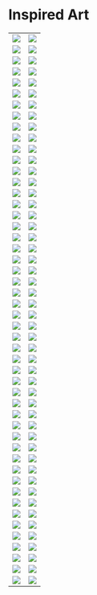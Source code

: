 # Inspired Art

| | |
| --- | --- |
| [![](framed/antoni-gaudi_the-cathedral.jpg)](antoni-gaudi_the-cathedral.jpg) | [![](framed/caspar-david-friedrich_seaside.jpg)](caspar-david-friedrich_seaside.jpg) |
| [![](captions/antoni-gaudi_the-cathedral.jpg)](antoni-gaudi_the-cathedral.jpg) | [![](captions/caspar-david-friedrich_seaside.jpg)](caspar-david-friedrich_seaside.jpg) |
| [![](framed/caspar-david-friedrich_valley.jpg)](caspar-david-friedrich_valley.jpg) | [![](framed/cezanne.jpg)](cezanne.jpg) |
| [![](captions/caspar-david-friedrich_valley.jpg)](caspar-david-friedrich_valley.jpg) | [![](captions/cezanne.jpg)](cezanne.jpg) |
| [![](framed/chinese-art.jpg)](chinese-art.jpg) | [![](framed/claude-monet_my-garden.jpg)](claude-monet_my-garden.jpg) |
| [![](captions/chinese-art.jpg)](chinese-art.jpg) | [![](captions/claude-monet_my-garden.jpg)](claude-monet_my-garden.jpg) |
| [![](framed/claude-monet_sailing.jpg)](claude-monet_sailing.jpg) | [![](framed/claude-monet_the-lake.jpg)](claude-monet_the-lake.jpg) |
| [![](captions/claude-monet_sailing.jpg)](claude-monet_sailing.jpg) | [![](captions/claude-monet_the-lake.jpg)](claude-monet_the-lake.jpg) |
| [![](framed/claude-monet_the-market.jpg)](claude-monet_the-market.jpg) | [![](framed/claude-monet_water-lilies.jpg)](claude-monet_water-lilies.jpg) |
| [![](captions/claude-monet_the-market.jpg)](claude-monet_the-market.jpg) | [![](captions/claude-monet_water-lilies.jpg)](claude-monet_water-lilies.jpg) |
| [![](framed/da-vinci_anatomy.jpg)](da-vinci_anatomy.jpg) | [![](framed/da-vinci_machines.jpg)](da-vinci_machines.jpg) |
| [![](captions/da-vinci_anatomy.jpg)](da-vinci_anatomy.jpg) | [![](captions/da-vinci_machines.jpg)](da-vinci_machines.jpg) |
| [![](framed/edward-hopper_-the-storm.jpg)](edward-hopper_-the-storm.jpg) | [![](framed/edward-hopper_car-race.jpg)](edward-hopper_car-race.jpg) |
| [![](captions/edward-hopper_-the-storm.jpg)](edward-hopper_-the-storm.jpg) | [![](captions/edward-hopper_car-race.jpg)](edward-hopper_car-race.jpg) |
| [![](framed/edward-hopper_nightshift.jpg)](edward-hopper_nightshift.jpg) | [![](framed/egyptian-tomb.jpg)](egyptian-tomb.jpg) |
| [![](captions/edward-hopper_nightshift.jpg)](edward-hopper_nightshift.jpg) | [![](captions/egyptian-tomb.jpg)](egyptian-tomb.jpg) |
| [![](framed/escher.jpg)](escher.jpg) | [![](framed/franz-marc_horses.jpg)](franz-marc_horses.jpg) |
| [![](captions/escher.jpg)](escher.jpg) | [![](captions/franz-marc_horses.jpg)](franz-marc_horses.jpg) |
| [![](framed/georges-seurat_at-the-park.jpg)](georges-seurat_at-the-park.jpg) | [![](framed/georges-seurat_village-market.jpg)](georges-seurat_village-market.jpg) |
| [![](captions/georges-seurat_at-the-park.jpg)](georges-seurat_at-the-park.jpg) | [![](captions/georges-seurat_village-market.jpg)](georges-seurat_village-market.jpg) |
| [![](framed/giger_xenomorph.jpg)](giger_xenomorph.jpg) | [![](framed/gustav-klimt.jpg)](gustav-klimt.jpg) |
| [![](captions/giger_xenomorph.jpg)](giger_xenomorph.jpg) | [![](captions/gustav-klimt.jpg)](gustav-klimt.jpg) |
| [![](framed/henri-matisse_farm.jpg)](henri-matisse_farm.jpg) | [![](framed/henri-matisse_red-hotel.jpg)](henri-matisse_red-hotel.jpg) |
| [![](captions/henri-matisse_farm.jpg)](henri-matisse_farm.jpg) | [![](captions/henri-matisse_red-hotel.jpg)](henri-matisse_red-hotel.jpg) |
| [![](framed/hieronymus-bosch_eden.jpg)](hieronymus-bosch_eden.jpg) | [![](framed/joan-miro_colors.jpg)](joan-miro_colors.jpg) |
| [![](captions/hieronymus-bosch_eden.jpg)](hieronymus-bosch_eden.jpg) | [![](captions/joan-miro_colors.jpg)](joan-miro_colors.jpg) |
| [![](framed/joan-miro_miracle.jpg)](joan-miro_miracle.jpg) | [![](framed/kandinsky_art-workshop.jpg)](kandinsky_art-workshop.jpg) |
| [![](captions/joan-miro_miracle.jpg)](joan-miro_miracle.jpg) | [![](captions/kandinsky_art-workshop.jpg)](kandinsky_art-workshop.jpg) |
| [![](framed/kandinsky_bicycle.jpg)](kandinsky_bicycle.jpg) | [![](framed/kandinsky_birds.jpg)](kandinsky_birds.jpg) |
| [![](captions/kandinsky_bicycle.jpg)](kandinsky_bicycle.jpg) | [![](captions/kandinsky_birds.jpg)](kandinsky_birds.jpg) |
| [![](framed/marc-chagall_church.jpg)](marc-chagall_church.jpg) | [![](framed/marc-chagall_field.jpg)](marc-chagall_field.jpg) |
| [![](captions/marc-chagall_church.jpg)](marc-chagall_church.jpg) | [![](captions/marc-chagall_field.jpg)](marc-chagall_field.jpg) |
| [![](framed/michelangelo.jpg)](michelangelo.jpg) | [![](framed/pablo-picasso_dancers.jpg)](pablo-picasso_dancers.jpg) |
| [![](captions/michelangelo.jpg)](michelangelo.jpg) | [![](captions/pablo-picasso_dancers.jpg)](pablo-picasso_dancers.jpg) |
| [![](framed/pablo-picasso_faces.jpg)](pablo-picasso_faces.jpg) | [![](framed/pablo-picasso_the-carousel.jpg)](pablo-picasso_the-carousel.jpg) |
| [![](captions/pablo-picasso_faces.jpg)](pablo-picasso_faces.jpg) | [![](captions/pablo-picasso_the-carousel.jpg)](pablo-picasso_the-carousel.jpg) |
| [![](framed/pablo-picasso_the-circus.jpg)](pablo-picasso_the-circus.jpg) | [![](framed/pablo-picasso_untitled.jpg)](pablo-picasso_untitled.jpg) |
| [![](captions/pablo-picasso_the-circus.jpg)](pablo-picasso_the-circus.jpg) | [![](captions/pablo-picasso_untitled.jpg)](pablo-picasso_untitled.jpg) |
| [![](framed/paul-gauguin_the-two-sisters.jpg)](paul-gauguin_the-two-sisters.jpg) | [![](framed/pierre-auguste-renoir_the-picnic.jpg)](pierre-auguste-renoir_the-picnic.jpg) |
| [![](captions/paul-gauguin_the-two-sisters.jpg)](paul-gauguin_the-two-sisters.jpg) | [![](captions/pierre-auguste-renoir_the-picnic.jpg)](pierre-auguste-renoir_the-picnic.jpg) |
| [![](framed/raphael_school-of-athens.jpg)](raphael_school-of-athens.jpg) | [![](framed/rembrandt_fruits.jpg)](rembrandt_fruits.jpg) |
| [![](captions/raphael_school-of-athens.jpg)](raphael_school-of-athens.jpg) | [![](captions/rembrandt_fruits.jpg)](rembrandt_fruits.jpg) |
| [![](framed/rene-magritte_mountain.jpg)](rene-magritte_mountain.jpg) | [![](framed/rene-magritte_no-apple.jpg)](rene-magritte_no-apple.jpg) |
| [![](captions/rene-magritte_mountain.jpg)](rene-magritte_mountain.jpg) | [![](captions/rene-magritte_no-apple.jpg)](rene-magritte_no-apple.jpg) |
| [![](framed/salvador-dali_landscape.jpg)](salvador-dali_landscape.jpg) | [![](framed/salvador-dali_the-sea.jpg)](salvador-dali_the-sea.jpg) |
| [![](captions/salvador-dali_landscape.jpg)](salvador-dali_landscape.jpg) | [![](captions/salvador-dali_the-sea.jpg)](salvador-dali_the-sea.jpg) |
| [![](framed/salvador-dali_village.jpg)](salvador-dali_village.jpg) | [![](framed/van-gogh_another-starry-night.jpg)](van-gogh_another-starry-night.jpg) |
| [![](captions/salvador-dali_village.jpg)](salvador-dali_village.jpg) | [![](captions/van-gogh_another-starry-night.jpg)](van-gogh_another-starry-night.jpg) |
| [![](framed/van-gogh_market.jpg)](van-gogh_market.jpg) | [![](framed/van-gogh_street-life.jpg)](van-gogh_street-life.jpg) |
| [![](captions/van-gogh_market.jpg)](van-gogh_market.jpg) | [![](captions/van-gogh_street-life.jpg)](van-gogh_street-life.jpg) |

